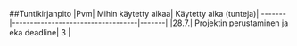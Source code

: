 ##Tuntikirjanpito
|Pvm| Mihin käytetty aikaa| Käytetty aika (tunteja)|
-------|-----------------------------------|-------|
|28.7.| Projektin perustaminen ja eka deadline| 3 |
